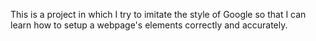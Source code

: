 This is a project in which I try to imitate the style of
Google so that I can learn how to setup a webpage's elements
correctly and accurately.